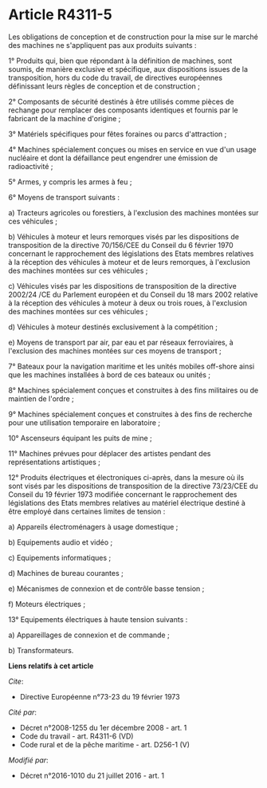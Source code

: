 # Article R4311-5

Les obligations de conception et de construction pour la mise sur le marché des machines ne s'appliquent pas aux produits
suivants : 

1° Produits qui, bien que répondant à la définition de machines, sont soumis, de manière exclusive et spécifique, aux
dispositions issues de la transposition, hors du code du travail, de directives européennes définissant leurs règles de
conception et de construction ; 

2° Composants de sécurité destinés à être utilisés comme pièces de rechange pour remplacer des composants identiques et
fournis par le fabricant de la machine d'origine ; 

3° Matériels spécifiques pour fêtes foraines ou parcs d'attraction ; 

4° Machines spécialement conçues ou mises en service en vue d'un usage nucléaire et dont la défaillance peut engendrer une
émission de radioactivité ; 

5° Armes, y compris les armes à feu ; 

6° Moyens de transport suivants : 

a) Tracteurs agricoles ou forestiers, à l'exclusion des machines montées sur ces véhicules ; 

b) Véhicules à moteur et leurs remorques visés par les dispositions de transposition de la directive 70/156/CEE du Conseil du
6 février 1970 concernant le rapprochement des législations des Etats membres relatives à la réception des véhicules à moteur
et de leurs remorques, à l'exclusion des machines montées sur ces véhicules ; 

c) Véhicules visés par les dispositions de transposition de la directive 2002/24 /CE du Parlement européen et du Conseil du
18 mars 2002 relative à la réception des véhicules à moteur à deux ou trois roues, à l'exclusion des machines montées sur ces
véhicules ; 

d) Véhicules à moteur destinés exclusivement à la compétition ; 

e) Moyens de transport par air, par eau et par réseaux ferroviaires, à l'exclusion des machines montées sur ces moyens de
transport ; 

7° Bateaux pour la navigation maritime et les unités mobiles off-shore ainsi que les machines installées à bord de ces
bateaux ou unités ; 

8° Machines spécialement conçues et construites à des fins militaires ou de maintien de l'ordre ; 

9° Machines spécialement conçues et construites à des fins de recherche pour une utilisation temporaire en laboratoire ; 

10° Ascenseurs équipant les puits de mine ; 

11° Machines prévues pour déplacer des artistes pendant des représentations artistiques ; 

12° Produits électriques et électroniques ci-après, dans la mesure où ils sont visés par les dispositions de transposition de
la directive 73/23/CEE du Conseil du 19 février 1973 modifiée concernant le rapprochement des législations des Etats membres
relatives au matériel électrique destiné à être employé dans certaines limites de tension : 

a) Appareils électroménagers à usage domestique ; 

b) Equipements audio et vidéo ; 

c) Equipements informatiques ; 

d) Machines de bureau courantes ; 

e) Mécanismes de connexion et de contrôle basse tension ; 

f) Moteurs électriques ; 

13° Equipements électriques à haute tension suivants : 

a) Appareillages de connexion et de commande ; 

b) Transformateurs.

**Liens relatifs à cet article**

_Cite_:

  - Directive Européenne n°73-23 du 19 février 1973

_Cité par_:

  - Décret n°2008-1255 du 1er décembre 2008 - art. 1
  - Code du travail - art. R4311-6 (VD)
  - Code rural et de la pêche maritime - art. D256-1 (V)

_Modifié par_:

  - Décret n°2016-1010 du 21 juillet 2016 - art. 1
